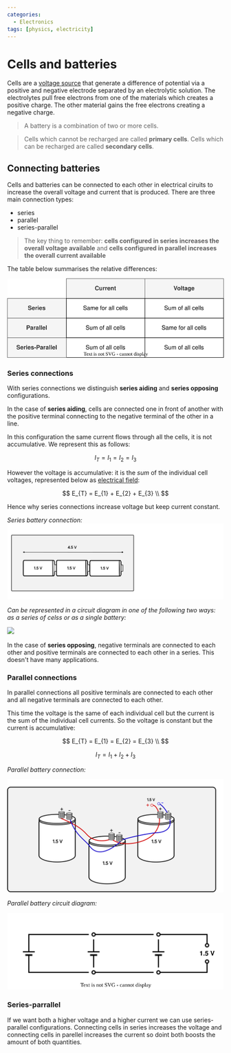 ```yaml
---
categories:
  - Electronics
tags: [physics, electricity]
---
```


# Cells and batteries

Cells are a [voltage source](/Electronics/Physics_of_electricity/Voltage.md#chemicals-cells-and-batteries) that generate a difference of potential via a positive and negative electrode separated by an electrolytic solution. The electrolytes pull free electrons from one of the materials which creates a positive charge. The other material gains the free electrons creating a negative charge.

> A battery is a combination of two or more cells.

> Cells which cannot be recharged are called **primary cells**. Cells which can be recharged are called **secondary cells**.

## Connecting batteries

Cells and batteries can be connected to each other in electrical ciruits to increase the overall voltage and current that is produced. There are three main connection types:

- series
- parallel
- series-parallel

> The key thing to remember: **cells configured in series increases the overall voltage available** and **cells configured in parallel increases the overall current available**

The table below summarises the relative differences:

![](/img/cell-comparison.svg)

### Series connections

With series connections we distinguish **series aiding** and **series opposing** configurations.

In the case of **series aiding**, cells are connected one in front of another with the positive terminal connecting to the negative terminal of the other in a line.

In this configuration the same current flows through all the cells, it is not accumulative. We represent this as follows:

$$
I_{T} = I_{1} = I_{2} = I_{3}
$$

However the voltage is accumulative: it is the _sum_ of the individual cell voltages, represented below as [electrical field](/Electronics/Physics_of_electricity/Voltage.md#distinguishing-voltage-from-electric-field):

$$
E_{T} = E_{1} + E_{2} + E_{3} \\
$$

Hence why series connections increase voltage but keep current constant.

_Series battery connection:_
![](/img/seriesbatt-2.svg)

_Can be represented in a circuit diagram in one of the following two ways: as a series of celss or as a single battery:_

![](/img/series-battcircuit.svg)

In the case of **series opposing**, negative terminals are connected to each other and positive terminals are connected to each other in a series. This doesn't have many applications.

### Parallel connections

In parallel connections all positive terminals are connected to each other and all negative terminals are connected to each other.

This time the voltage is the same of each individual cell but the current is the sum of the individual cell currents. So the voltage is constant but the current is accumulative:

$$
E_{T} = E_{1} = E_{2} = E_{3} \\
$$

$$
I_{T} = I_{1} + I_{2} + I_{3}
$$

_Parallel battery connection:_

![](/img/parallel-batt2.svg)

_Parallel battery circuit diagram:_

![](/img/circ-batt-final.svg)

### Series-parrallel

If we want both a higher voltage and a higher current we can use series-parallel configurations. Connecting cells in series increases the voltage and connecting cells in parellel increases the current so doint both boosts the amount of both quantities.
